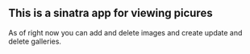 ## This is a sinatra app for viewing picures ##

As of right now you can add and delete images and create update and delete
galleries.
